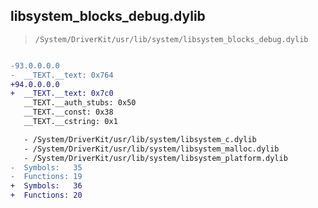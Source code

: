 ## libsystem_blocks_debug.dylib

> `/System/DriverKit/usr/lib/system/libsystem_blocks_debug.dylib`

```diff

-93.0.0.0.0
-  __TEXT.__text: 0x764
+94.0.0.0.0
+  __TEXT.__text: 0x7c0
   __TEXT.__auth_stubs: 0x50
   __TEXT.__const: 0x38
   __TEXT.__cstring: 0x1

   - /System/DriverKit/usr/lib/system/libsystem_c.dylib
   - /System/DriverKit/usr/lib/system/libsystem_malloc.dylib
   - /System/DriverKit/usr/lib/system/libsystem_platform.dylib
-  Symbols:   35
-  Functions: 19
+  Symbols:   36
+  Functions: 20
 

```
